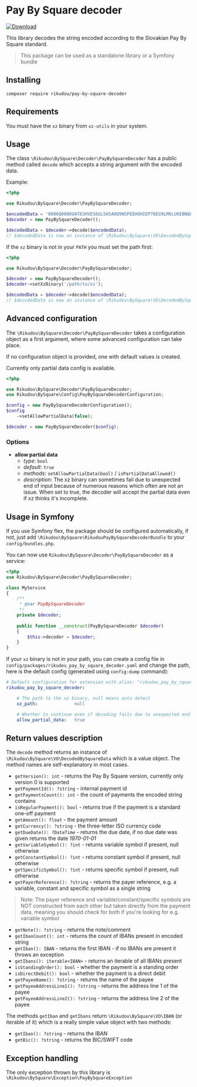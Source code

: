 # Pay By Square decoder

[![Download](https://img.shields.io/packagist/dt/rikudou/pay-by-square-decoder.svg)](https://packagist.org/packages/rikudou/pay-by-square-decoder)

This library decodes the string encoded according to the Slovakian
Pay By Square standard.

> This package can be used as a standalone library or a Symfony bundle

## Installing

`composer require rikudou/pay-by-square-decoder`

## Requirements

You must have the `xz` binary from `xz-utils` in your system.

## Usage

The class `\Rikudou\BySquare\Decoder\PayBySquareDecoder` has a
public method called `decode` which accepts a string argument with
the encoded data.

Example:

```php
<?php

use Rikudou\BySquare\Decoder\PayBySquareDecoder;

$encodedData = '0006Q0000UAT63HVES6GL5A5A0O9NSPEEHUHIEP70EG9LM6LU6EBNQ8KG6RB2N2LUIHMVTV51KQ77DGFC25KM2S9V46EQSN5GSD9J1N4BKT1L9ASVOOT1LPOMAO66IS2BHJDCNA4D9LFKG9MTFLISBD36O5CQQNJIBB2TJILQVVN684000';
$decoder = new PayBySquareDecoder();

$decodedData = $decoder->decode($encodedData);
// $decodedData is now an instance of \Rikudou\BySquare\VO\DecodedBySquareData
```

If the `xz` binary is not in your `PATH` you must set the path
first:

```php
<?php

use Rikudou\BySquare\Decoder\PayBySquareDecoder;

$decoder = new PayBySquareDecoder();
$decoder->setXzBinary('/path/to/xz');

$decodedData = $decoder->decode($encodedData);
// $decodedData is now an instance of \Rikudou\BySquare\VO\DecodedBySquareData
```

## Advanced configuration

The `\Rikudou\BySquare\Decoder\PayBySquareDecoder` takes a configuration
object as a first argument, where some advanced configuration can take place.

If no configuration object is provided, one with default values is created.

Currently only partial data config is available.

```php
<?php

use Rikudou\BySquare\Decoder\PayBySquareDecoder;
use Rikudou\BySquare\Config\PayBySquareDecoderConfiguration;

$config = new PayBySquareDecoderConfiguration();
$config
    ->setAllowPartialData(false);

$decoder = new PayBySquareDecoder($config);
```

### Options

- **allow partial data**
    - *type*: `bool`
    - *default*: `true`
    - *methods*: `setAllowPartialData(bool)` / `isPartialDataAllowed()`
    - *description*: The xz binary can sometimes fail due to unexpected
    end of input because of numerous reasons which often are not an issue.
    When set to true, the decoder will accept the partial data even if
    xz thinks it's incomplete.

## Usage in Symfony

If you use Symfony flex, the package should be configured
automatically, if not, just add `\Rikudou\BySquare\RikudouPayBySquareDecoderBundle`
to your `config/bundles.php`.

You can now use `Rikudou\BySquare\Decoder\PayBySquareDecoder` as
a service:

```php
<?php
use Rikudou\BySquare\Decoder\PayBySquareDecoder;

class MyService
{
    /**
     * @var PayBySquareDecoder
     */
    private $decoder;
    
    public function __construct(PayBySquareDecoder $decoder)
    {   
        $this->decoder = $decoder;
    }
}
```

If your `xz` binary is not in your path, you can create a config
file in `config/packages/rikudou_pay_by_square_decoder.yaml`
and change the path, here is the default config (generated using
`config:dump` command):

```yaml
# Default configuration for extension with alias: "rikudou_pay_by_square_decoder"
rikudou_pay_by_square_decoder:

    # The path to the xz binary, null means auto detect
    xz_path:              null

    # Whether to continue even if decoding fails due to unexpected end of input and only partial data are available
    allow_partial_data:   true
```

## Return values description

The `decode` method returns an instance of `\Rikudou\BySquare\VO\DecodedBySquareData`
which is a value object. The method names are self-explanatory
in most cases.

- `getVersion(): int` - returns the Pay By Square version, currently
only version 0 is supported
- `getPaymentId(): ?string` - internal payment id
- `getPaymentsCount(): int` - the count of payments the encoded
string contains
- `isRegularPayment(): bool` - returns true if the payment is
a standard one-off payment
- `getAmount(): float` - the payment amount
- `getCurrency(): ?string` - the three-letter ISO currency code
- `getDueDate(): ?DateTime` - returns the due date, if no due
date was given returns the date *1970-01-01*
- `getVariableSymbol(): ?int` - returns variable symbol if present,
 null otherwise
- `getConstantSymbol(): ?int` - returns constant symbol if present,
null otherwise
- `getSpecificSymbol(): ?int` - returns specific symbol if present,
null otherwise
- `getPayerReference(): ?string` - returns the payer reference,
e.g. a variable, constant and specific symbol as a single string
> Note: The payer reference and variable/constant/specific
> symbols are NOT constructed from each other but taken
> directly from the payment data, meaning you should check
> for both if you're looking for e.g. variable symbol
- `getNote(): ?string` - returns the note/comment
- `getIbanCount(): int` - returns the count of IBANs present
in encoded string
- `getIban(): IBAN` - returns the first IBAN - if no IBANs are
present it throws an exception
- `getIbans(): iterable<IBAN>` - returns an iterable of all IBANs
present
- `isStandingOrder(): bool` - whether the payment is a standing
order
- `isDirectDebit(): bool` - whether the payment is a direct debit
- `getPayeeName(): ?string` - returns the name of the payee
- `getPayeeAddressLine1(): ?string` - returns the address line 1
of the payee
- `getPayeeAddressLine2(): ?string` - returns the address line 2
of the payee

The methods `getIban` and `getIbans` return `\Rikudou\BySquare\VO\IBAN`
(or iterable of it) which is a really simple value object with
two methods:

- `getIban(): ?string` - returns the IBAN
- `getBic(): ?string` - returns the BIC/SWIFT code

## Exception handling

The only exception thrown by this library is 
`\Rikudou\BySquare\Exception\PayBySquareException`